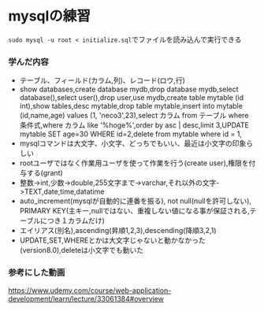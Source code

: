 # mysqlの練習

`sudo mysql -u root < initialize.sql`でファイルを読み込んで実行できる

### 学んだ内容

- テーブル、フィールド(カラム,列)、レコード(ロウ,行)
- show databases,create database mydb,drop database mydb,select database(),select user(),drop user,use mydb,create table mytable (id int),show tables,desc mytable,drop table mytable,insert into mytable (id,name,age) values (1, 'neco3',23),select カラム from テーブル where 条件式,where カラム like '%hoge%',order by asc | desc,limit 3,UPDATE mytable SET age=30 WHERE id=2,delete from mytable where id = 1,
- mysqlコマンドは大文字、小文字、どっちでもいい、最近は小文字の印象らしい
- rootユーザではなく作業用ユーザを使って作業を行う(create user),権限を付与する(grant)
- 整数->int,少数->double,255文字まで->varchar,それ以外の文字->TEXT,date,time,datatime
- auto_increment(mysqlが自動的に連番を振る), not null(nullを許可しない), PRIMARY KEY(主キー,nullではない、重複しない値になる事が保証される,テーブルにつき１カラムだけ)
- エイリアス(別名),ascending(昇順1,2,3),descending(降順3,2,1)
- UPDATE,SET,WHEREとかは大文字じゃないと動かなかった(version8.0),deleteは小文字でも動いた


### 参考にした動画

https://www.udemy.com/course/web-application-development/learn/lecture/33061384#overview
